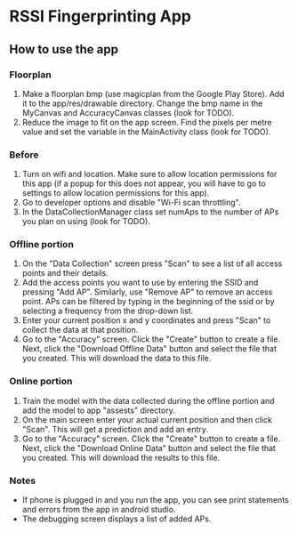# RSSI Fingerprinting App

## How to use the app

### Floorplan
1. Make a floorplan bmp (use magicplan from the Google Play Store). Add it to the app/res/drawable directory. Change the bmp name in the MyCanvas and AccuracyCanvas classes (look for TODO).
2. Reduce the image to fit on the app screen. Find the pixels per metre value and set the variable in the MainActivity class (look for TODO).

### Before
1. Turn on wifi and location. Make sure to allow location permissions for this app (if a popup for this does not appear, you will have to go to settings to allow location permissions for this app).
2. Go to developer options and disable "Wi-Fi scan throttling".
3. In the DataCollectionManager class set numAps to the number of APs you plan on using (look for TODO).

### Offline portion
1. On the "Data Collection" screen press "Scan" to see a list of all access points and their details.
2. Add the access points you want to use by entering the SSID and pressing "Add AP". Similarly, use "Remove AP" to remove an access point. APs can be filtered by typing in the beginning of the ssid or by selecting a frequency from the drop-down list.
3. Enter your current position x and y coordinates and press "Scan" to collect the data at that position.
4. Go to the "Accuracy" screen. Click the "Create" button to create a file. Next, click the "Download Offline Data" button and select the file that you created. This will download the data to this file.

### Online portion
1. Train the model with the data collected during the offline portion and add the model to app "assests" directory.
2. On the main screen enter your actual current position and then click "Scan". This will get a prediction and add an entry.
3. Go to the "Accuracy" screen. Click the "Create" button to create a file. Next, click the "Download Online Data" button and select the file that you created. This will download the results to this file.

### Notes
- If phone is plugged in and you run the app, you can see print statements and errors from the app in android studio.
- The debugging screen displays a list of added APs.